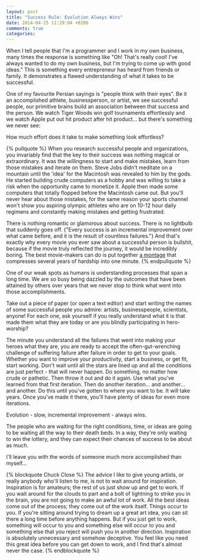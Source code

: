 ```yaml
---
layout: post
title: "Success Rule: Evolution Always Wins"
date: 2014-04-25 11:29:04 +0200
comments: true
categories: 
---
```


When I tell people that I'm a programmer and I work in my own business, many times the response is something like "Oh! That's really cool! I've always wanted to do my own business, but I'm trying to come up with good ideas." This is something every entrepreneur has heard from friends or family. It demonstrates a flawed understanding of what it takes to be successful. 

One of my favourite Persian sayings is "people think with their eyes". Be it an accomplished athlete, businessperson, or artist, we see successful people, our primitive brains build an association between that success and the person. We watch Tiger Woods win golf tournaments effortlessly and we watch Apple put out hit product after hit product... but there's something we never see:

How much effort does it take to make something look effortless?

{% pullquote %}
When you research successful people and organizations, you invariably find that the key to their success was nothing magical or extraordinary. It was the willingness to start and make mistakes, learn from those mistakes and iterate on them. Steve Jobs didn't meditate on a mountain until the 'idea' for the Macintosh was revealed to him by the gods. He started building crude computers as a hobby and was willing to take a risk when the opportunity came to monetize it. Apple then made some computers that totally flopped before the Macintosh came out. But you'll never hear about those mistakes, for the same reason your sports channel won't show you aspiring olympic athletes who are on 10-12 hour daily regimens and constantly making mistakes and getting frustrated.

There is nothing romantic or glamorous about success. There is no lightbulb that suddenly goes off. {"Every success is an incremental improvement over what came before, and it is the result of countless failures."} And that's exactly why every movie you ever saw about a successful person is bullshit, because if the movie truly reflected the journey, it would be incredibly boring. The best movie-makers can do is put together [a montage](https://www.youtube.com/watch?v=JU9Uwhjlog8) that compresses several years of hardship into one minute.
{% endpullquote %}

One of our weak spots as humans is understanding processes that span a long time. We are so busy being dazzled by the outcomes that have been attained by others over years that we never stop to think what went into those accomplishments. 

Take out a piece of paper (or open a text editor) and start writing the names of some successful people you admire: artists, businesspeople, scientists, anyone! For each one, ask yourself if you really understand what it is that made them what they are today or are you blindly participating in hero-worship? 

The minute you understand all the failures that went into making your heroes what they are, you are ready to accept the often-gut-wrenching challenge of suffering failure after failure in order to get to your goals. Whether you want to improve your productivity, start a business, or get fit, start working. Don't wait until all the stars are lined up and all the conditions are just perfect - that will never happen. Do something, no matter how crude or pathetic. Then throw it out and do it again. Use what you've learned from that first iteration. Then do another iteration... and another... and another. Do this until you've gotten to where you want to be. It will take years. Once you've made it there, you'll have plenty of ideas for even more iterations. 

Evolution - slow, incremental improvement - always wins. 

The people who are waiting for the right conditions, time, or ideas are going to be waiting all the way to their death beds. In a way, they're only waiting to win the lottery, and they can expect their chances of success to be about as much. 

I'll leave you with the words of someone much more accomplished than myself...

{% blockquote Chuck Close %}
The advice I like to give young artists, or really anybody who'll listen to me, is not to wait around for inspiration. Inspiration is for amateurs; the rest of us just show up and get to work. If you wait around for the clouds to part and a bolt of lightning to strike you in the brain, you are not going to make an awful lot of work. All the best ideas come out of the process; they come out of the work itself. Things occur to you. If you're sitting around trying to dream up a great art idea, you can sit there a long time before anything happens. But if you just get to work, something will occur to you and something else will occur to you and something else that you reject will push you in another direction. Inspiration is absolutely unnecessary and somehow deceptive. You feel like you need this great idea before you can get down to work, and I find that's almost never the case.
{% endblockquote %}